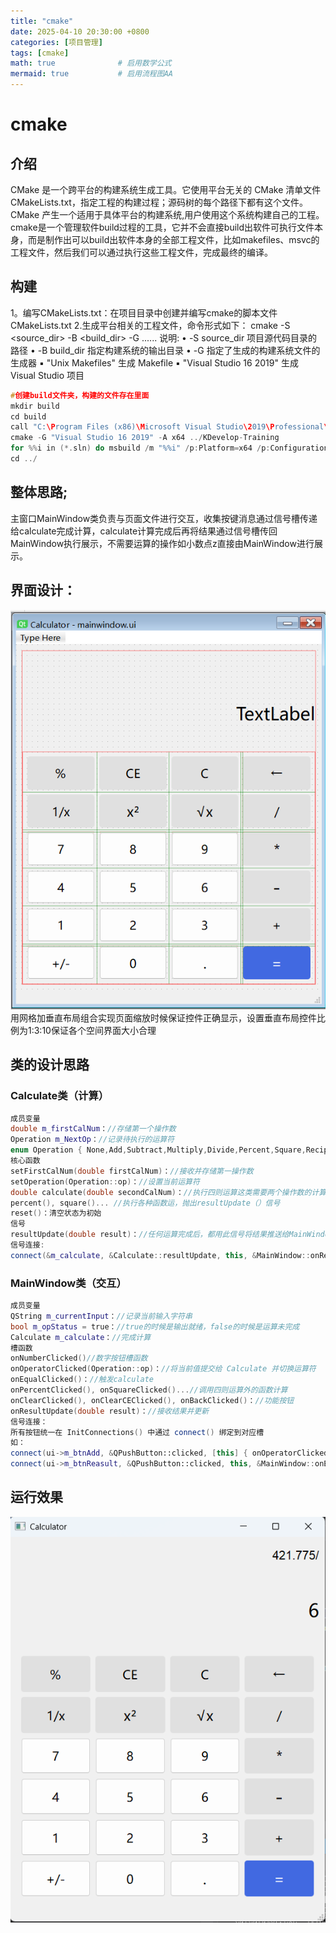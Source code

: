 ```yaml
---
title: "cmake"
date: 2025-04-10 20:30:00 +0800
categories: [项目管理]
tags: [cmake]
math: true              # 启用数学公式
mermaid: true           # 启用流程图AA
---
```

# cmake
## 介绍
CMake 是一个跨平台的构建系统生成工具。它使用平台无关的 CMake 清单文件CMakeLists.txt，指定工程的构建过程；源码树的每个路径下都有这个文件。CMake 产生一个适用于具体平台的构建系统,用户使用这个系统构建自己的工程。  
cmake是一个管理软件build过程的工具，它并不会直接build出软件可执行文件本身，而是制作出可以build出软件本身的全部工程文件，比如makefiles、msvc的工程文件，然后我们可以通过执行这些工程文件，完成最终的编译。
## 构建
1。编写CMakeLists.txt：在项目目录中创建并编写cmake的脚本文件CMakeLists.txt
2.生成平台相关的工程文件，命令形式如下：
    cmake -S <source_dir> -B <build_dir> -G <generator>   ...... 
说明:
• -S   source_dir   项目源代码目录的路径
• -B   build_dir     指定构建系统的输出目录
• -G   <generator>   指定了生成的构建系统文件的生成器
        ▪ "Unix Makefiles" 生成 Makefile
        ▪ "Visual Studio 16 2019" 生成 Visual Studio 项目
```cpp
#创建build文件夹，构建的文件存在里面
mkdir build
cd build
call "C:\Program Files (x86)\Microsoft Visual Studio\2019\Professional\VC\Auxiliary\Build\vcvarsamd64_x86.bat"
cmake -G "Visual Studio 16 2019" -A x64 ../KDevelop-Training
for %%i in (*.sln) do msbuild /m "%%i" /p:Platform=x64 /p:Configuration=Debug
cd ../
```
## 整体思路;
主窗口MainWindow类负责与页面文件进行交互，收集按键消息通过信号槽传递给calculate完成计算，calculate计算完成后再将结果通过信号槽传回MainWindow执行展示，不需要运算的操作如小数点z直接由MainWindow进行展示。 
## 界面设计：
![计算器UI](./imags/calculatorUI.png)
用网格加垂直布局组合实现页面缩放时候保证控件正确显示，设置垂直布局控件比例为1:3:10保证各个空间界面大小合理
## 类的设计思路  
### Calculate类（计算）
```cpp
成员变量  
double m_firstCalNum：//存储第一个操作数  
Operation m_NextOp：//记录待执行的运算符 
enum Operation { None,Add,Subtract,Multiply,Divide,Percent,Square,Reciprocal,Sqrt,NumInverse}; //运算类型，根据输入运算符匹配执行函数  
核心函数
setFirstCalNum(double firstCalNum)：//接收并存储第一操作数  
setOperation(Operation::op)：//设置当前运算符  
double calculate(double secondCalNum)：//执行四则运算这类需要两个操作数的计算，给出resultUpdate（）信号 
percent(), square()... //执行各种函数运，抛出resultUpdate（）信号 
reset()：清空状态为初始  
信号  
resultUpdate(double result)：//任何运算完成后，都用此信号将结果推送给MainWindow,展示出来
信号连接:
connect(&m_calculate, &Calculate::resultUpdate, this, &MainWindow::onResultUpdate);
```

### MainWindow类（交互）
```cpp
成员变量
QString m_currentInput：//记录当前输入字符串
bool m_opStatus = true：//true的时候是输出就绪，false的时候是运算未完成
Calculate m_calculate：//完成计算
槽函数
onNumberClicked()//数字按钮槽函数
onOperatorClicked(Operation::op)：//将当前值提交给 Calculate 并切换运算符
onEqualClicked()：//触发calculate
onPercentClicked(), onSquareClicked()...//调用四则运算外的函数计算
onClearClicked(), onClearCEClicked(), onBackClicked()：//功能按钮
onResultUpdate(double result)：//接收结果并更新
信号连接：
所有按钮统一在 InitConnections() 中通过 connect() 绑定到对应槽
如：
connect(ui->m_btnAdd, &QPushButton::clicked, [this] { onOperatorClicked(Calculate::Add); });
connect(ui->m_btnReasult, &QPushButton::clicked, this, &MainWindow::onEqualClicked);
```
## 运行效果
![运行](./imags/运行.png)
